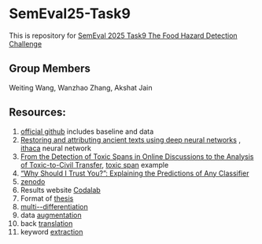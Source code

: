 # SemEval25-Task9
This is repository for [SemEval 2025 Task9 The Food Hazard Detection Challenge](https://food-hazard-detection-semeval-2025.github.io/)

## Group Members
Weiting Wang, Wanzhao Zhang, Akshat Jain

## Resources:
1. [official github](https://github.com/food-hazard-detection-semeval-2025/food-hazard-detection-semeval-2025.github.io) includes baseline and data
2. [Restoring and attributing ancient texts using deep neural networks](https://www.nature.com/articles/s41586-022-04448-z) , [ithaca](https://github.com/google-deepmind/ithaca) neural network 
3. [From the Detection of Toxic Spans in Online Discussions to the Analysis of Toxic-to-Civil Transfer](https://aclanthology.org/2022.acl-long.259/), [toxic span](https://github.com/ipavlopoulos/toxic_spans/tree/master) example
4. [“Why Should I Trust You?”: Explaining the Predictions of Any Classifier](https://aclanthology.org/N16-3020/)
5. [zenodo](https://zenodo.org/records/10891602)
6. Results website [Codalab](https://codalab.lisn.upsaclay.fr/competitions/19955#results)
7. Format of [thesis](https://semeval.github.io/system-paper-template.html)
8. [multi--differentiation](https://medium.com/@yanliao9942/multi-class-classification-vs-multi-task-classification-multi-label-classificaiton-b16ae80db611)
9. data [augmentation](https://medium.com/walmartglobaltech/augmentation-techniques-for-imbalanced-text-classification-f0d29c0f8ce1)
10. back [translation](https://dzlab.github.io/dltips/en/pytorch/text-augmentation/)
11. keyword [extraction](https://www.sciencedirect.com/science/article/abs/pii/S0957417416301464)


